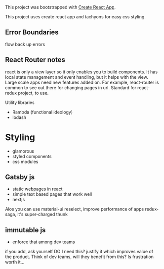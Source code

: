 This project was bootstrapped with [Create React App](https://github.com/facebookincubator/create-react-app).

This project uses create react app and tachyons for easy css styling.

## Error Boundaries

flow back up errors

## React Router notes

react is only a view layer so it only enables you to build components. It has local state management and event handling, but it helps with the view. Large scale apps need new features added on. For example, react-router is common to see out there for changing pages in url. Standard for react-redux project, to use.

Utility libraries
  - Rambda (functional ideology)
  - lodash

# Styling
  - glamorous
  - styled components
  - css modules

## Gatsby js
  - static webpages in react
  - simple text based pages that work well
  - nextjs

Alos you can use material-ui
reselect, improve performance of apps
redux-saga, it's super-charged thunk

## immutable js
- enforce that among dev teams

if you add, ask yourself DO I need this? justify it which improves value of the product. Think of dev teams, will they benefit from this? Is frustration worth it...




